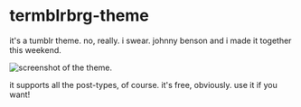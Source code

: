termblrbrg-theme
================

it's a tumblr theme. no, really. i swear. johnny benson and i made it together this weekend. 

![screenshot of the theme.](http://i.imgur.com/jhtf2.jpg "Title is optional")

it supports all the post-types, of course. it's free, obviously. use it if you want!